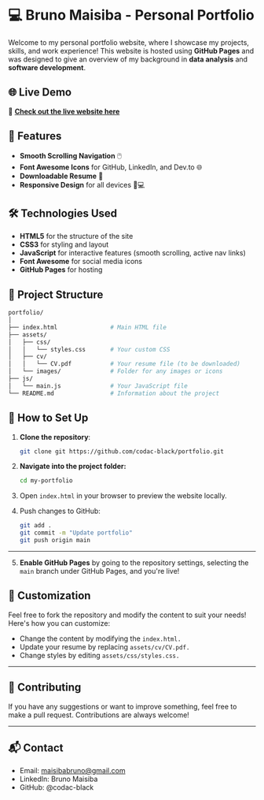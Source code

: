 # 💻 Bruno Maisiba - Personal Portfolio

Welcome to my personal portfolio website, where I showcase my projects, skills, and work experience! This website is hosted using **GitHub Pages** and was designed to give an overview of my background in **data analysis** and **software development**.

## 🌐 Live Demo
🔗 **[Check out the live website here](https://codac-black.github.io/my-portfolio)**

## 🚀 Features
- **Smooth Scrolling Navigation** 🖱️
- **Font Awesome Icons** for GitHub, LinkedIn, and Dev.to 🌐
- **Downloadable Resume** 📄
- **Responsive Design** for all devices 📱💻

## 🛠️ Technologies Used
- **HTML5** for the structure of the site
- **CSS3** for styling and layout
- **JavaScript** for interactive features (smooth scrolling, active nav links)
- **Font Awesome** for social media icons
- **GitHub Pages** for hosting

## 📂 Project Structure

```bash
portfolio/
│
├── index.html               # Main HTML file
├── assets/
│   ├── css/
│   │   └── styles.css       # Your custom CSS
│   ├── cv/
│   │   └── CV.pdf           # Your resume file (to be downloaded)
│   └── images/              # Folder for any images or icons
├── js/
│   └── main.js              # Your JavaScript file
└── README.md                # Information about the project
```

## 📜 How to Set Up

1. **Clone the repository**:

   ```bash
   git clone git https://github.com/codac-black/portfolio.git

2. **Navigate into the project folder:**
    ```bash
    cd my-portfolio
    ```

3. Open ``index.html`` in your browser to preview the website locally.

4. Push changes to GitHub:
    ```bash
    git add .
    git commit -m "Update portfolio"
    git push origin main

    ```
<hr>

5. **Enable GitHub Pages** by going to the repository settings, selecting the ``main`` branch under GitHub Pages, and you're live!

## 🎨 Customization
Feel free to fork the repository and modify the content to suit your needs! Here's how you can customize:

- Change the content by modifying the ``index.html.``
- Update your resume by replacing ``assets/cv/CV.pdf.``
- Change styles by editing ``assets/css/styles.css.``

<hr>

## 🙌 Contributing
If you have any suggestions or want to improve something, feel free to make a pull request. Contributions are always welcome!

<hr>

## 📬 Contact
- Email: maisibabruno@gmail.com
- LinkedIn: Bruno Maisiba
- GitHub: @codac-black

